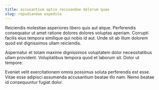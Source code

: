 ```yaml
---
title: accusantium optio recusandae dolorum quae
slug: repudiandae expedita
---
```


Reiciendis molestiae asperiores libero quis aut atque. Perferendis consequatur ut amet ratione dolores dolores voluptas aperiam. Corrupti facilis eius tempora similique qui nobis id aut. Unde sit ab illum dolorem quod est dignissimos ullam reiciendis.

Aspernatur et totam maxime dignissimos voluptatem dolor necessitatibus ullam provident. Voluptatibus tempora quod et laborum sit. Dolor ut tempore.

Eveniet velit exercitationem omnis possimus soluta perferendis est esse. Vitae esse adipisci assumenda accusantium beatae illo nam. Nemo beatae id consequuntur fugiat dolor.
